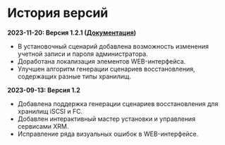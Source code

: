 # История версий

**2023-11-20: Версия 1.2.1 (**[**Документация**](xrm-versii-1.2.1/)**)**

* В установочный сценарий добавлена возможность изменения учетной записи и пароля администратора.
* Доработана локализация элементов WEB-интерфейса.
* Улучшен алгоритм генерации сценариев восстановления, содержащих разные типы хранилищ.

**2023-09-13: Версия 1.2**

* Добавлена поддержка генерации сценариев восстановления для хранилищ iSCSI и FC.
* Добавлен интерактивный мастер установки и управления сервисами XRM.
* Исправление ряда визуальных ошибок в WEB-интерфейсе.
